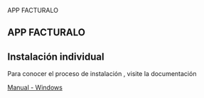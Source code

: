 APP FACTURALO

## APP FACTURALO

## Instalación individual 

Para conocer el proceso de instalación , visite la documentación

[Manual - Windows](https://docs.google.com/document/d/1uvFXSzvconJ14bvQ_0aeEgiHi3mDIlJGYYz8ODLUZjE/edit?usp=sharing "Clic")







